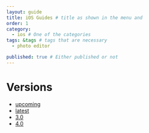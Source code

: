```yaml
---
layout: guide
title: iOS Guides # title as shown in the menu and 
order: 1
category: 
  - ios # One of the categories
tags: &tags # tags that are necessary
  - photo editor 

published: true # Either published or not 
---
```


# Versions
- [upcoming](v4_0)
- [latest](v3_0)
- [3.0](v3_0)
- [4.0](v4_0)